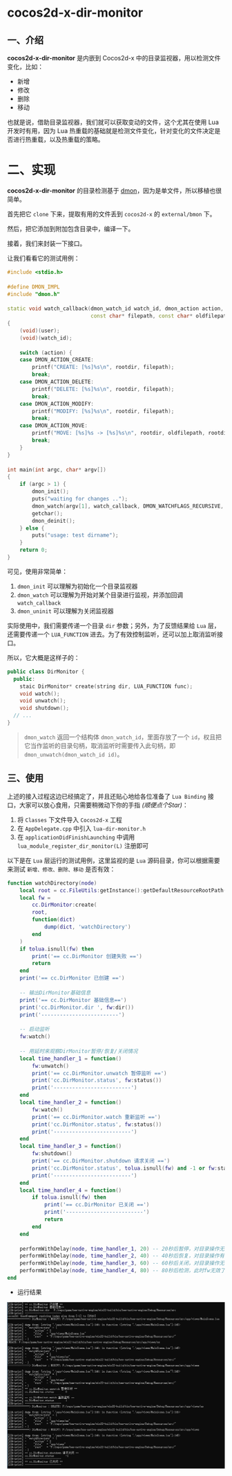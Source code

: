 # cocos2d-x-dir-monitor

## 一、介绍

**cocos2d-x-dir-monitor** 是内嵌到 Cocos2d-x 中的目录监视器，用以检测文件变化，比如：

- 新增
- 修改
- 删除
- 移动

也就是说，借助目录监视器，我们就可以获取变动的文件，这个尤其在使用 Lua 开发时有用，因为 Lua 热重载的基础就是检测文件变化，针对变化的文件决定是否进行热重载，以及热重载的策略。

# 二、实现

**cocos2d-x-dir-monitor** 的目录检测基于 [dmon](https://github.com/septag/dmon)，因为是单文件，所以移植也很简单。

首先把它 `clone` 下来，提取有用的文件丢到 `cocos2d-x` 的 `external/bmon` 下。

然后，把它添加到附加包含目录中，编译一下。

接着，我们来封装一下接口。

让我们看看它的测试用例：

```cpp
#include <stdio.h>

#define DMON_IMPL
#include "dmon.h"

static void watch_callback(dmon_watch_id watch_id, dmon_action action, const char* rootdir,
                           const char* filepath, const char* oldfilepath, void* user)
{
    (void)(user);
    (void)(watch_id);

    switch (action) {
    case DMON_ACTION_CREATE:
        printf("CREATE: [%s]%s\n", rootdir, filepath);
        break;
    case DMON_ACTION_DELETE:
        printf("DELETE: [%s]%s\n", rootdir, filepath);
        break;
    case DMON_ACTION_MODIFY:
        printf("MODIFY: [%s]%s\n", rootdir, filepath);
        break;
    case DMON_ACTION_MOVE:
        printf("MOVE: [%s]%s -> [%s]%s\n", rootdir, oldfilepath, rootdir, filepath);
        break;
    }
}

int main(int argc, char* argv[])
{
    if (argc > 1) {
        dmon_init();
        puts("waiting for changes ..");
        dmon_watch(argv[1], watch_callback, DMON_WATCHFLAGS_RECURSIVE, NULL);
        getchar();
        dmon_deinit();
    } else {
        puts("usage: test dirname");
    }
    return 0;
}
```

可见，使用非常简单：

1. `dmon_init` 可以理解为初始化一个目录监视器
2. `dmon_watch` 可以理解为开始对某个目录进行监视，并添加回调 `watch_callback`
3. `dmon_uninit` 可以理解为关闭监视器

实际使用中，我们需要传递一个目录 `dir` 参数；另外，为了反馈结果给 `Lua` 层，还需要传递一个 `LUA_FUNCTION` 进去。为了有效控制监听，还可以加上取消监听接口。

所以，它大概是这样子的：

```cpp
public class DirMonitor {
  public:
    staic DirMonitor* create(string dir, LUA_FUNCTION func);
    void watch();
    void unwatch();
    void shutdown();
  // ...
}
```

> `dmon_watch` 返回一个结构体 `dmon_watch_id`，里面存放了一个 `id`，权且把它当作监听的目录句柄，取消监听时需要传入此句柄，即 `dmon_unwatch(dmon_watch_id id)`。


## 三、使用

上述的接入过程这边已经搞定了，并且还贴心地给各位准备了 `Lua Binding` 接口，大家可以放心食用，只需要稍微动下你的手指 _(顺便点个Star)_：

1. 将 `Classes` 下文件导入 `Cocos2d-x` 工程
2. 在 `AppDelegate.cpp` 中引入 `lua-dir-monitor.h`
3. 在 `applicationDidFinishLaunching` 中调用 `lua_module_register_dir_monitor(L)` 注册即可

以下是在 `Lua` 层运行的测试用例，这里监视的是 `Lua` 源码目录，你可以根据需要来测试 `新增、修改、删除、移动` 是否有效：

```lua
function watchDirectory(node)
    local root = cc.FileUtils:getInstance():getDefaultResourceRootPath() .. 'src'
    local fw =
        cc.DirMonitor:create(
        root,
        function(dict)
            dump(dict, 'watchDirectory')
        end
    )
    if tolua.isnull(fw) then
        print('== cc.DirMonitor 创建失败 ==')
        return
    end
    print('== cc.DirMonitor 已创建 ==')

    -- 输出DirMonitor基础信息
    print('== cc.DirMonitor 基础信息==')
    print('cc.DirMonitor.dir ', fw:dir())
    print('-------------------------')

    -- 启动监听
    fw:watch()

    -- 用延时来观察DirMonitor暂停/恢复/关闭情况
    local time_handler_1 = function()
        fw:unwatch()
        print('== cc.DirMonitor.unwatch 暂停监听 ==')
        print('cc.DirMonitor.status', fw:status())
        print('-------------------------')
    end
    local time_handler_2 = function()
        fw:watch()
        print('== cc.DirMonitor.watch 重新监听 ==')
        print('cc.DirMonitor.status', fw:status())
        print('-------------------------')
    end
    local time_handler_3 = function()
        fw:shutdown()
        print('== cc.DirMonitor.shutdown 请求关闭 ==')
        print('cc.DirMonitor.status', tolua.isnull(fw) and -1 or fw:status())
        print('-------------------------')
    end
    local time_handler_4 = function()
        if tolua.isnull(fw) then
            print('== cc.DirMonitor 已关闭 ==')
            print('-------------------------')
            return
        end
    end

    performWithDelay(node, time_handler_1, 20) -- 20秒后暂停，对目录操作无效
    performWithDelay(node, time_handler_2, 40) -- 40秒后恢复，对目录操作有效
    performWithDelay(node, time_handler_3, 60) -- 60秒后关闭，对目录操作无效
    performWithDelay(node, time_handler_4, 80) -- 80秒后检测，此时fw无效了
end
```

-   运行结果

![运行测试](./screenshot/console.png)
